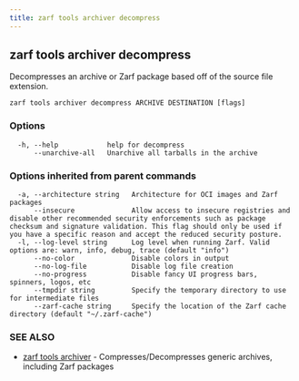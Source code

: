 ```yaml
---
title: zarf tools archiver decompress
---
```


## zarf tools archiver decompress

Decompresses an archive or Zarf package based off of the source file extension.

```
zarf tools archiver decompress ARCHIVE DESTINATION [flags]
```

### Options

```
  -h, --help            help for decompress
      --unarchive-all   Unarchive all tarballs in the archive
```

### Options inherited from parent commands

```
  -a, --architecture string   Architecture for OCI images and Zarf packages
      --insecure              Allow access to insecure registries and disable other recommended security enforcements such as package checksum and signature validation. This flag should only be used if you have a specific reason and accept the reduced security posture.
  -l, --log-level string      Log level when running Zarf. Valid options are: warn, info, debug, trace (default "info")
      --no-color              Disable colors in output
      --no-log-file           Disable log file creation
      --no-progress           Disable fancy UI progress bars, spinners, logos, etc
      --tmpdir string         Specify the temporary directory to use for intermediate files
      --zarf-cache string     Specify the location of the Zarf cache directory (default "~/.zarf-cache")
```

### SEE ALSO

* [zarf tools archiver](/cli/commands/zarf_tools_archiver/)	 - Compresses/Decompresses generic archives, including Zarf packages
